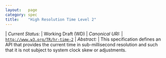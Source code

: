```yaml
---
layout:   page
category: spec
title:    "High Resolution Time Level 2"
---
```


| *Current Status:* | Working Draft (WD)
| *Canonical URI:* | [`http://www.w3.org/TR/hr-time-2`](http://www.w3.org/TR/hr-time-2)
| *Abstract:* | This specification defines an API that provides the current time in sub-millisecond resolution and such that it is not subject to system clock skew or adjustments.